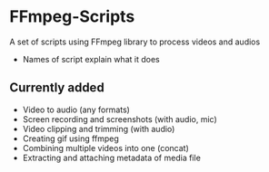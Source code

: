 # FFmpeg-Scripts

A set of scripts using FFmpeg library to process videos and audios 
- Names of script explain what it does


## Currently added

- Video to audio (any formats)
- Screen recording and screenshots (with audio, mic)
- Video clipping and trimming (with audio)
- Creating gif using ffmpeg
- Combining multiple videos into one (concat)
- Extracting and attaching metadata of media file